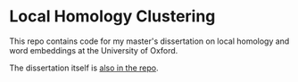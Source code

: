 # Local Homology Clustering

This repo contains code for my master's dissertation on local homology and word embeddings at the University of Oxford.

The dissertation itself is [also in the repo](https://github.com/temcinas/applied_topology_project/blob/parallelisation/Temcinas_Dissertation.pdf).
